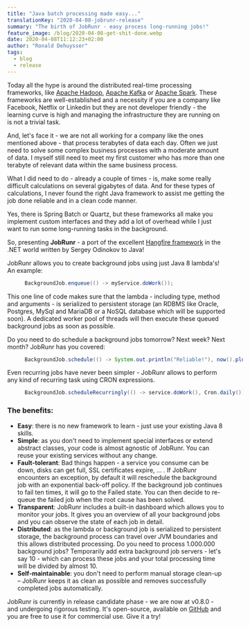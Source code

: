 ```yaml
---
title: "Java batch processing made easy..."
translationKey: "2020-04-08-jobrunr-release"
summary: "The birth of JobRunr - easy process long-running jobs!"
feature_image: /blog/2020-04-08-get-shit-done.webp
date: 2020-04-08T11:12:23+02:00
author: "Ronald Dehuysser"
tags:
  - blog
  - release
---
```


Today all the hype is around the distributed real-time processing frameworks, like [Apache Hadoop](https://hadoop.apache.org/), [Apache Kafka](https://kafka.apache.org/) or [Apache Spark](https://spark.apache.org/). These frameworks are well-established and a necessity if you are a company like Facebook, Netflix or Linkedin but they are not developer friendly - the learning curve is high and managing the infrastructure they are running on is not a trivial task.

And, let's face it - we are not all working for a company like the ones mentioned above - that process terabytes of data each day. Often we just need to solve some complex business processes with a moderate amount of data. I myself still need to meet my first customer who has more than one terabyte of relevant data within the same business process.

What I did need to do - already a couple of times - is, make some really difficult calculations on several gigabytes of data. And for these types of calculations, I never found the right Java framework to assist me getting the job done reliable and in a clean code manner.

Yes, there is Spring Batch or Quartz, but these frameworks all make you implement custom interfaces and they add a lot of overhead while I just want to run some long-running tasks in the background.

So, presenting __JobRunr__ - a port of the excellent [Hangfire framework](https://www.hangfire.io/) in the .NET world written by Sergey Odinokov to Java!

JobRunr allows you to create background jobs using just Java 8 lambda's! An example:

<figure style="width: 100%; max-width: 100%">

```java
BackgroundJob.enqueue(() -> myService.doWork());
```
</figure>

This one line of code makes sure that the lambda - including type, method and arguments - is serialized to persistent storage (an RDBMS like Oracle, Postgres, MySql and MariaDB or a NoSQL database which will be supported soon). A dedicated worker pool of threads will then execute these queued background jobs as soon as possible.

Do you need to do schedule a background jobs tomorrow? Next week? Next month? JobRunr has you covered:

<figure style="width: 100%; max-width: 100%">

```java
BackgroundJob.schedule(() -> System.out.println("Reliable!"), now().plusHours(5));
```
</figure>

Even recurring jobs have never been simpler - JobRunr allows to perform any kind of recurring task using CRON expressions.
<figure style="width: 100%; max-width: 100%">

```java
BackgroundJob.scheduleRecurringly(() -> service.doWork(), Cron.daily());
```
</figure>

### The benefits:

- __Easy__: there is no new framework to learn - just use your existing Java 8 skills.
- __Simple__: as you don't need to implement special interfaces or extend abstract classes, your code is almost agnostic of JobRunr. You can reuse your existing services without any change.
- __Fault-tolerant__: Bad things happen - a service you consume can be down, disks can get full, SSL certificates expire, ... . If JobRunr encounters an exception, by default it will reschedule the background job with an exponential back-off policy. If the background job continues to fail ten times, it will go to the Failed state. You can then decide to re-queue the failed job when the root cause has been solved.
- __Transparent__: JobRunr includes a built-in dashboard which allows you to monitor your jobs. It gives you an overview of all your background jobs and you can observe the state of each job in detail.
- __Distributed__: as the lambda or background job is serialized to persistent storage, the background process can travel over JVM boundaries and this allows distributed processing. Do you need to process 1.000.000 background jobs? Temporarily add extra background job servers - let's say 10 - which can process these jobs and your total processing time will be divided by almost 10.
- __Self-maintainable__: you don't need to perform manual storage clean-up – JobRunr keeps it as clean as possible and removes successfully completed jobs automatically.

JobRunr is currently in release candidate phase - we are now at v0.8.0 - and undergoing rigorous testing. It's open-source, available on [GitHub](https://github.com/jobrunr/jobrunr) and you are free to use it for commercial use. Give it a try!